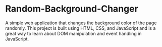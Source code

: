 # Random-Background-Changer
A simple web application that changes the background color of the page randomly. This project is built using HTML, CSS, and JavaScript and is a great way to learn about DOM manipulation and event handling in JavaScript.
